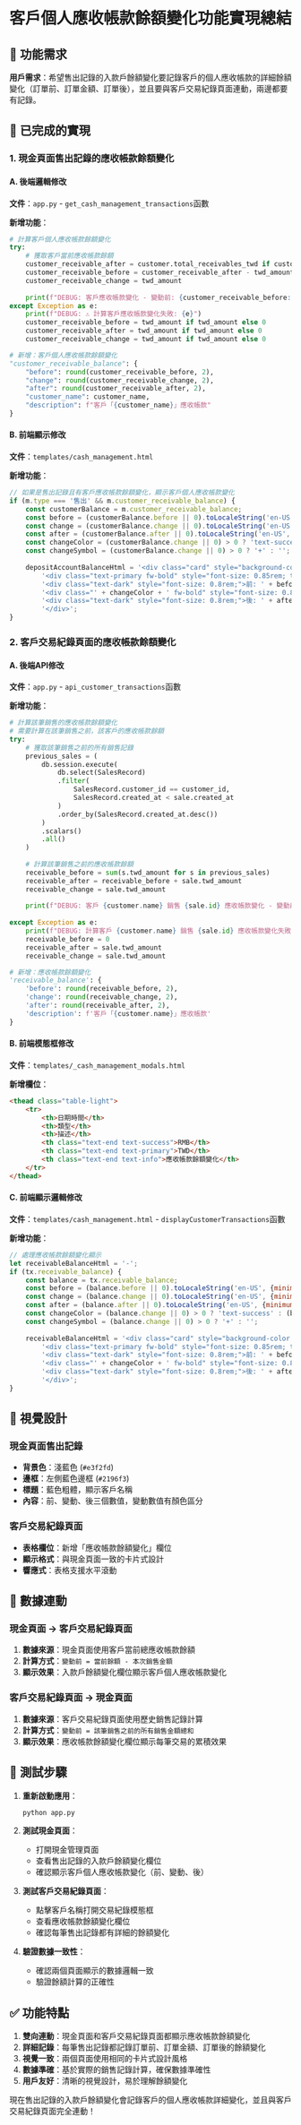 # 客戶個人應收帳款餘額變化功能實現總結

## 🎯 功能需求

**用戶需求**：希望售出記錄的入款戶餘額變化要記錄客戶的個人應收帳款的詳細餘額變化（訂單前、訂單金額、訂單後），並且要與客戶交易紀錄頁面連動，兩邊都要有記錄。

## 🔧 已完成的實現

### 1. 現金頁面售出記錄的應收帳款餘額變化

#### A. 後端邏輯修改
**文件**：`app.py` - `get_cash_management_transactions`函數

**新增功能**：
```python
# 計算客戶個人應收帳款餘額變化
try:
    # 獲取客戶當前應收帳款餘額
    customer_receivable_after = customer.total_receivables_twd if customer else 0
    customer_receivable_before = customer_receivable_after - twd_amount
    customer_receivable_change = twd_amount
    
    print(f"DEBUG: 客戶應收帳款變化 - 變動前: {customer_receivable_before:.2f}, 變動: {customer_receivable_change:.2f}, 變動後: {customer_receivable_after:.2f}")
except Exception as e:
    print(f"DEBUG: ⚠️ 計算客戶應收帳款變化失敗: {e}")
    customer_receivable_before = twd_amount if twd_amount else 0
    customer_receivable_after = twd_amount if twd_amount else 0
    customer_receivable_change = twd_amount if twd_amount else 0

# 新增：客戶個人應收帳款餘額變化
"customer_receivable_balance": {
    "before": round(customer_receivable_before, 2),
    "change": round(customer_receivable_change, 2),
    "after": round(customer_receivable_after, 2),
    "customer_name": customer_name,
    "description": f"客戶「{customer_name}」應收帳款"
}
```

#### B. 前端顯示修改
**文件**：`templates/cash_management.html`

**新增功能**：
```javascript
// 如果是售出記錄且有客戶應收帳款餘額變化，顯示客戶個人應收帳款變化
if (m.type === '售出' && m.customer_receivable_balance) {
    const customerBalance = m.customer_receivable_balance;
    const before = (customerBalance.before || 0).toLocaleString('en-US', {minimumFractionDigits: 2});
    const change = (customerBalance.change || 0).toLocaleString('en-US', {minimumFractionDigits: 2});
    const after = (customerBalance.after || 0).toLocaleString('en-US', {minimumFractionDigits: 2});
    const changeColor = (customerBalance.change || 0) > 0 ? 'text-success' : (customerBalance.change || 0) < 0 ? 'text-danger' : 'text-muted';
    const changeSymbol = (customerBalance.change || 0) > 0 ? '+' : '';
    
    depositAccountBalanceHtml = '<div class="card" style="background-color: #e3f2fd; border-radius: 8px; box-shadow: 0 2px 4px rgba(0,0,0,0.1); padding: 8px; margin: 2px; border-left: 4px solid #2196f3;">' +
        '<div class="text-primary fw-bold" style="font-size: 0.85rem; text-align: right; border-bottom: 1px solid #2196f3; padding-bottom: 4px; margin-bottom: 4px;">' + (customerBalance.customer_name || '客戶') + ' 應收帳款' + '</div>' +
        '<div class="text-dark" style="font-size: 0.8rem;">前: ' + before + '</div>' +
        '<div class="' + changeColor + ' fw-bold" style="font-size: 0.8rem;">變動: ' + changeSymbol + change + '</div>' +
        '<div class="text-dark" style="font-size: 0.8rem;">後: ' + after + '</div>' +
        '</div>';
}
```

### 2. 客戶交易紀錄頁面的應收帳款餘額變化

#### A. 後端API修改
**文件**：`app.py` - `api_customer_transactions`函數

**新增功能**：
```python
# 計算該筆銷售的應收帳款餘額變化
# 需要計算在該筆銷售之前，該客戶的應收帳款餘額
try:
    # 獲取該筆銷售之前的所有銷售記錄
    previous_sales = (
        db.session.execute(
            db.select(SalesRecord)
            .filter(
                SalesRecord.customer_id == customer_id,
                SalesRecord.created_at < sale.created_at
            )
            .order_by(SalesRecord.created_at.desc())
        )
        .scalars()
        .all()
    )
    
    # 計算該筆銷售之前的應收帳款餘額
    receivable_before = sum(s.twd_amount for s in previous_sales)
    receivable_after = receivable_before + sale.twd_amount
    receivable_change = sale.twd_amount
    
    print(f"DEBUG: 客戶 {customer.name} 銷售 {sale.id} 應收帳款變化 - 變動前: {receivable_before:.2f}, 變動: {receivable_change:.2f}, 變動後: {receivable_after:.2f}")
    
except Exception as e:
    print(f"DEBUG: 計算客戶 {customer.name} 銷售 {sale.id} 應收帳款變化失敗: {e}")
    receivable_before = 0
    receivable_after = sale.twd_amount
    receivable_change = sale.twd_amount

# 新增：應收帳款餘額變化
'receivable_balance': {
    'before': round(receivable_before, 2),
    'change': round(receivable_change, 2),
    'after': round(receivable_after, 2),
    'description': f'客戶「{customer.name}」應收帳款'
}
```

#### B. 前端模態框修改
**文件**：`templates/_cash_management_modals.html`

**新增欄位**：
```html
<thead class="table-light">
    <tr>
        <th>日期時間</th>
        <th>類型</th>
        <th>描述</th>
        <th class="text-end text-success">RMB</th>
        <th class="text-end text-primary">TWD</th>
        <th class="text-end text-info">應收帳款餘額變化</th>
    </tr>
</thead>
```

#### C. 前端顯示邏輯修改
**文件**：`templates/cash_management.html` - `displayCustomerTransactions`函數

**新增功能**：
```javascript
// 處理應收帳款餘額變化顯示
let receivableBalanceHtml = '-';
if (tx.receivable_balance) {
    const balance = tx.receivable_balance;
    const before = (balance.before || 0).toLocaleString('en-US', {minimumFractionDigits: 2});
    const change = (balance.change || 0).toLocaleString('en-US', {minimumFractionDigits: 2});
    const after = (balance.after || 0).toLocaleString('en-US', {minimumFractionDigits: 2});
    const changeColor = (balance.change || 0) > 0 ? 'text-success' : (balance.change || 0) < 0 ? 'text-danger' : 'text-muted';
    const changeSymbol = (balance.change || 0) > 0 ? '+' : '';
    
    receivableBalanceHtml = '<div class="card" style="background-color: #e3f2fd; border-radius: 8px; box-shadow: 0 2px 4px rgba(0,0,0,0.1); padding: 8px; margin: 2px; border-left: 4px solid #2196f3;">' +
        '<div class="text-primary fw-bold" style="font-size: 0.85rem; text-align: right; border-bottom: 1px solid #2196f3; padding-bottom: 4px; margin-bottom: 4px;">' + (balance.description || '應收帳款') + '</div>' +
        '<div class="text-dark" style="font-size: 0.8rem;">前: ' + before + '</div>' +
        '<div class="' + changeColor + ' fw-bold" style="font-size: 0.8rem;">變動: ' + changeSymbol + change + '</div>' +
        '<div class="text-dark" style="font-size: 0.8rem;">後: ' + after + '</div>' +
        '</div>';
}
```

## 🎨 視覺設計

### 現金頁面售出記錄
- **背景色**：淺藍色 (`#e3f2fd`)
- **邊框**：左側藍色邊框 (`#2196f3`)
- **標題**：藍色粗體，顯示客戶名稱
- **內容**：前、變動、後三個數值，變動數值有顏色區分

### 客戶交易紀錄頁面
- **表格欄位**：新增「應收帳款餘額變化」欄位
- **顯示格式**：與現金頁面一致的卡片式設計
- **響應式**：表格支援水平滾動

## 🔄 數據連動

### 現金頁面 → 客戶交易紀錄頁面
1. **數據來源**：現金頁面使用客戶當前總應收帳款餘額
2. **計算方式**：`變動前 = 當前餘額 - 本次銷售金額`
3. **顯示效果**：入款戶餘額變化欄位顯示客戶個人應收帳款變化

### 客戶交易紀錄頁面 → 現金頁面
1. **數據來源**：客戶交易紀錄頁面使用歷史銷售記錄計算
2. **計算方式**：`變動前 = 該筆銷售之前的所有銷售金額總和`
3. **顯示效果**：應收帳款餘額變化欄位顯示每筆交易的累積效果

## 🧪 測試步驟

1. **重新啟動應用**：
   ```bash
   python app.py
   ```

2. **測試現金頁面**：
   - 打開現金管理頁面
   - 查看售出記錄的入款戶餘額變化欄位
   - 確認顯示客戶個人應收帳款變化（前、變動、後）

3. **測試客戶交易紀錄頁面**：
   - 點擊客戶名稱打開交易紀錄模態框
   - 查看應收帳款餘額變化欄位
   - 確認每筆售出記錄都有詳細的餘額變化

4. **驗證數據一致性**：
   - 確認兩個頁面顯示的數據邏輯一致
   - 驗證餘額計算的正確性

## ✅ 功能特點

1. **雙向連動**：現金頁面和客戶交易紀錄頁面都顯示應收帳款餘額變化
2. **詳細記錄**：每筆售出記錄都記錄訂單前、訂單金額、訂單後的餘額變化
3. **視覺一致**：兩個頁面使用相同的卡片式設計風格
4. **數據準確**：基於實際的銷售記錄計算，確保數據準確性
5. **用戶友好**：清晰的視覺設計，易於理解餘額變化

現在售出記錄的入款戶餘額變化會記錄客戶的個人應收帳款詳細變化，並且與客戶交易紀錄頁面完全連動！
